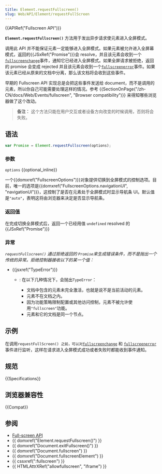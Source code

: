 ```yaml
---
title: Element.requestFullscreen()
slug: Web/API/Element/requestFullScreen
---
```


{{APIRef("Fullscreen API")}}

**`Element.requestFullscreen()`** 方法用于发出异步请求使元素进入全屏模式。

调用此 API 并不能保证元素一定能够进入全屏模式。如果元素被允许进入全屏幕模式，返回的{{JSxRef("Promise")}}会 resolve，并且该元素会收到一个[`fullscreenchange`](/zh-CN/docs/Web/API/Document/fullscreenchange_event)事件，通知它已经进入全屏模式。如果全屏请求被拒绝，返回的 promise 会变成 rejected 并且该元素会收到一个[`fullscreenerror`](/zh-CN/docs/Web/API/Document/fullscreenerror_event)事件。如果该元素已经从原来的文档中分离，那么该文档将会收到这些事件。

早期的 Fullscreen API 实现总是会把这些事件发送给 document，而不是调用的元素，所以你自己可能需要处理这样的情况。参考 {{SectionOnPage("/zh-CN/docs/Web/Events/fullscreen", "Browser compatibility")}} 来得知哪些浏览器做了这个改动。

> **备注：** 这个方法只能在用户交互或者设备方向改变的时候调用，否则将会失败。

## 语法

```js
var Promise = Element.requestFullscreen(options);
```

### 参数

`options` {{optional_inline}}

一个{{domxref("FullscreenOptions")}}对象提供切换到全屏模式的控制选项。目前，唯一的选项是{{domxref("FullscreenOptions.navigationUI", "navigationUI")}}，这控制了是否在元素处于全屏模式时显示导航条 UI。默认值是`"auto"`，表明这将由浏览器来决定是否显示导航条。

### 返回值

在完成切换全屏模式后，返回一个已经用值 `undefined` resolved 的{{JSxRef("Promise")}}

### 异常

_`requestFullscreen()` 通过拒绝返回的 `Promise`来生成错误条件，而不是抛出一个传统的异常。拒绝控制器接收以下的某一个值：_

- {{jsxref("TypeError")}}
  - : 在以下几种情况下，会抛出`TypeError`：

    - 文档中包含的元素未完全激活，也就是说不是当前活动的元素。
    - 元素不在文档之内。
    - 因为功能策略限制配置或其他访问控制，元素不被允许使用`"fullscreen"`功能。
    - 元素和它的文档是同一个节点。

## 示例

在调用`requestFullScreen() 之前，可以对`[`fullscreenchange`](/zh-CN/docs/Web/API/Document/fullscreenchange_event) 和 [`fullscreenerror`](/zh-CN/docs/Web/API/Document/fullscreenerror_event)事件进行监听，这样在请求进入全屏模式成功或者失败时都能收到事件通知。

## 规范

{{Specifications}}

## 浏览器兼容性

{{Compat}}

## 参阅

- [Full-screen API](/zh-CN/docs/Web/API/Fullscreen_API)
- {{ domxref("Element.requestFullscreen()") }}
- {{ domxref("Document.exitFullscreen()") }}
- {{ domxref("Document.fullscreen") }}
- {{ domxref("Document.fullscreenElement") }}
- {{ cssxref(":fullscreen") }}
- {{ HTMLAttrXRef("allowfullscreen", "iframe") }}
